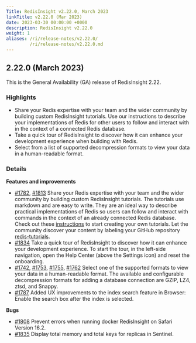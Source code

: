 ```yaml
---
Title: RedisInsight v2.22.0, March 2023
linkTitle: v2.22.0 (Mar 2023)
date: 2023-03-30 00:00:00 +0000
description: RedisInsight v2.22.0
weight: 1
aliases: /ri/release-notes/v2.22.0/
         /ri/release-notes/v2.22.0.md
---
```

## 2.22.0 (March 2023)
This is the General Availability (GA) release of RedisInsight 2.22.

### Highlights
- Share your Redis expertise with your team and the wider community by building custom RedisInsight tutorials. Use our instructions to describe your implementations of Redis for other users to follow and interact with in the context of a connected Redis database.
- Take a quick tour of RedisInsight to discover how it can enhance your development experience when building with Redis. 
- Select from a list of supported decompression formats to view your data in a human-readable format.


### Details
**Features and improvements**
- [#1782](https://github.com/RedisInsight/RedisInsight/pull/1782), [#1813](https://github.com/RedisInsight/RedisInsight/pull/1813) Share your Redis expertise with your team and the wider community by building custom RedisInsight tutorials. The tutorials use markdown and are easy to write. They are an ideal way to describe practical implementations of Redis so users can follow and interact with commands in the context of an already connected Redis database. Check out these [instructions](https://github.com/RedisInsight/Tutorials) to start creating your own tutorials. Let the community discover your content by labeling your GitHub repository [redis-tutorials](https://github.com/topics/redis-tutorials).
- [#1834](https://github.com/RedisInsight/RedisInsight/pull/1834) Take a quick tour of RedisInsight to discover how it can enhance your development experience. To start the tour, in the left-side navigation, open the Help Center (above the Settings icon) and reset the onboarding.
- [#1742](https://github.com/RedisInsight/RedisInsight/pull/1742), [#1753](https://github.com/RedisInsight/RedisInsight/pull/1753), [#1755](https://github.com/RedisInsight/RedisInsight/pull/1755), [#1762](https://github.com/RedisInsight/RedisInsight/pull/1762) Select one of the supported formats to view your data in a human-readable format. The available and configurable decompression formats for adding a database connection are GZIP, LZ4, ztsd, and Snappy.
- [#1787](https://github.com/RedisInsight/RedisInsight/pull/1787) Added UX improvements to the index search feature in Browser: Enable the search box after the index is selected.

**Bugs**
- [#1808](https://github.com/RedisInsight/RedisInsight/pull/1808) Prevent errors when running docker RedisInsight on Safari Version 16.2.
- [#1835](https://github.com/RedisInsight/RedisInsight/pull/1835) Display total memory and total keys for replicas in Sentinel.
